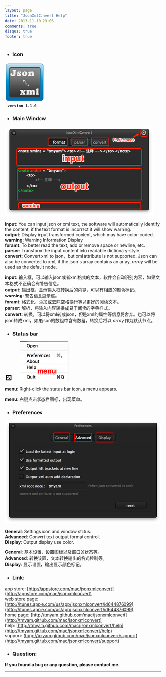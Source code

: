 ```yaml
---
layout: page
title: "JsonXmlConvert Help"
date: 2013-11-10 23:06
comments: true
disqus: true
footer: true
---
```

* ### Icon
![icon](/mac/jsonxmlconvert/icon.png)   
&nbsp;&nbsp;**`version 1.1.0`**

* ### Main Window
![icon](/mac/jsonxmlconvert/help_main.png) 
  
**input**: You can input  json or xml text, the software will automatically identify the content, if the text format is incorrect it will show warning.   
**output**: Display input transformed content, which may have color-coded.  
**warning**: Warning Information Display.   
**foramt**: To better read the text, add or remove space or newline, etc.   
**parser**: Transform the input content into readable dictionary-style.   
**convert**: Convert xml to json，but xml attribute is not supported. Json can also be converted to xml, if the json`s array contains an array, *array* will be used as the default node.

**input**: 输入框，可以输入json或者xml格式的文本，软件会自动识别内容，如果文本格式不正确会有警告信息。   
**output**: 输出框，显示输入框转换后的内容，可以有相应的颜色标记。  
**warning**: 警告信息显示框。   
**foramt**: 格式化，添加或去除空格换行等以更好的阅读文本。   
**parser**: 解析，将输入内容转换成易于阅读的字典样式。   
**convert**: 转换，可以将xml转成json，但是xml的属性等信息将舍弃。也可以将json转成xml，如果json的数组中含有数组，转换后将以 *array* 作为默认节点。   

* ### Status bar
![icon](/mac/jsonxmlconvert/help_bar.png)  &nbsp;&nbsp;&nbsp;&nbsp; ![icon](/mac/jsonxmlconvert/help_bar_menu.png)

**menu**: Right-click the status bar icon, a menu appears.
  
**menu**: 右键点击状态栏图标，出现菜单。

* ### Preferences
![icon](/mac/jsonxmlconvert/help_preferences.png)
    
**General**: Settings icon and window status.   
**Advanced**: Convert text output format control.  
**Display**: Output display use color.
  
**General**: 基本设置，设置图标以及窗口的状态等。   
**Advanced**: 转换设置，文本转换输出的格式控制等。  
**Display**: 显示设置，输出显示颜色标记。

* ### Link:

app store: [http://appstore.com/mac/jsonxmlconvert](http://appstore.com/mac/jsonxmlconvert)   
web store page: [http://itunes.apple.com/us/app/jsonxmlconvert/id644876099](http://itunes.apple.com/us/app/jsonxmlconvert/id644876099)   
home page: [http://tmyam.github.com/mac/jsonxmlconvert](http://tmyam.github.com/mac/jsonxmlconvert)  
help: [http://tmyam.github.com/mac/jsonxmlconvert/help](http://tmyam.github.com/mac/jsonxmlconvert/help)   
support: [http://tmyam.github.com/mac/jsonxmlconvert/support](http://tmyam.github.com/mac/jsonxmlconvert/support)


* ### Question:

**If you found a bug or any question, please contact me.**

***
